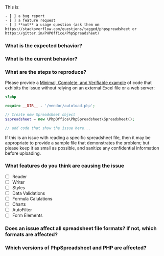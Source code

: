 This is:

```
- [ ] a bug report
- [ ] a feature request
- [ ] **not** a usage question (ask them on https://stackoverflow.com/questions/tagged/phpspreadsheet or https://gitter.im/PHPOffice/PhpSpreadsheet)
```

### What is the expected behavior?


### What is the current behavior?


### What are the steps to reproduce?

Please provide a [Minimal, Complete, and Verifiable example](https://stackoverflow.com/help/mcve) of code that exhibits the issue without relying on an external Excel file or a web server:

```php
<?php

require __DIR__ . '/vendor/autoload.php';

// Create new Spreadsheet object
$spreadsheet = new \PhpOffice\PhpSpreadsheet\Spreadsheet();

// add code that show the issue here...
```
If this is an issue with reading a specific spreadsheet file, then it may be appropriate to provide a sample file that demonstrates the problem; but please keep it as small as possible, and sanitize any confidential information before uploading.

### What features do you think are causing the issue

- [ ] Reader
- [ ] Writer
- [ ] Styles
- [ ] Data Validations
- [ ] Formula Calulations
- [ ] Charts
- [ ] AutoFilter
- [ ] Form Elements

### Does an issue affect all spreadsheet file formats? If not, which formats are affected?


### Which versions of PhpSpreadsheet and PHP are affected?
